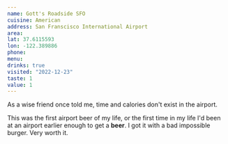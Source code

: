 ```yaml
---
name: Gott's Roadside SFO
cuisine: American
address: San Franscisco International Airport
area: 
lat: 37.6115593
lon: -122.389886
phone: 
menu: 
drinks: true
visited: "2022-12-23"
taste: 1
value: 1
---
```


As a wise friend once told me, time and calories don't exist in the airport. 

This was the first airport beer of my life, or the first time in my life I'd been at an airport earlier enough to get a **beer**. I got it with a bad impossible burger. Very worth it. 
